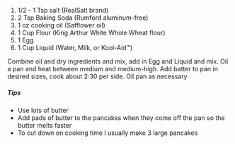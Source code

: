 1. 1/2 - 1 Tsp salt (RealSalt brand)
2. 2 Tsp Baking Soda (Rumford aluminum-free)
3. 1 oz cooking oil (Safflower oil)
4. 1 Cup Flour (King Arthur White Whole Wheat flour)
5. 1 Egg
6. 1 Cup Liquid (Water, Milk, or Kool-Aid™)

Combine oil and dry ingredients and mix, add in Egg and Liquid and mix. Oil a pan and heat between medium and medium-high. Add batter to pan in desired sizes, cook about 2:30 per side. Oil pan as necessary

##### Tips
* Use lots of butter
* Add pads of butter to the pancakes when they come off the pan so the butter melts faster
* To cut down on cooking time I usually make 3 large pancakes
